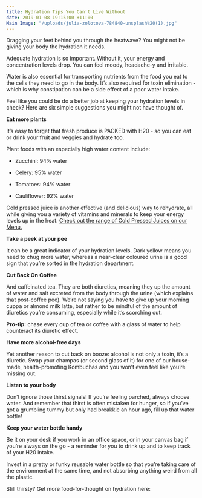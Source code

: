```yaml
---
title: Hydration Tips You Can't Live Without
date: 2019-01-08 19:15:00 +11:00
Main Image: "/uploads/julia-zolotova-784840-unsplash%20(1).jpg"
---
```


Dragging your feet behind you through the heatwave? You might not be giving your body the hydration it needs.

Adequate hydration is so important. Without it, your energy and concentration levels drop. You can feel moody, headache-y and irritable.

Water is also essential for transporting nutrients from the food you eat to the cells they need to go in the body. It’s also required for toxin elimination - which is why constipation can be a side effect of a poor water intake.

Feel like you could be do a better job at keeping your hydration levels in check? Here are six simple suggestions you might not have thought of.

**Eat more plants**

It’s easy to forget that fresh produce is PACKED with H20 - so you can eat or drink your fruit and veggies and hydrate too.

Plant foods with an especially high water content include:

* Zucchini: 94% water

* Celery: 95% water

* Tomatoes: 94% water

* Cauliflower: 92% water

Cold pressed juice is another effective (and delicious) way to rehydrate, all while giving you a variety of vitamins and minerals to keep your energy levels up in the heat. [Check out the range of Cold Pressed Juices on our Menu.](https://www.soulara.com.au/)

**Take a peek at your pee**

It can be a great indicator of your hydration levels. Dark yellow means you need to chug more water, whereas a near-clear coloured urine is a good sign that you’re sorted in the hydration department.

**Cut Back On Coffee**

And caffeinated tea. They are both diuretics, meaning they up the amount of water and salt excreted from the body through the urine (which explains that post-coffee pee). We’re not saying you have to give up your morning cuppa or almond milk latte, but rather to be mindful of the amount of diuretics you’re consuming, especially while it’s scorching out.

**Pro-tip:** chase every cup of tea or coffee with a glass of water to help counteract its diuretic effect.

**Have more alcohol-free days**

Yet another reason to cut back on booze: alcohol is not only a toxin, it’s a diuretic. Swap your champas (or second glass of it) for one of our house-made, health-promoting Kombuchas and you won’t even feel like you’re missing out.

**Listen to your body**

Don’t ignore those thirst signals! If you’re feeling parched, always choose water. And remember that thirst is often mistaken for hunger, so if you’ve got a grumbling tummy but only had breakkie an hour ago, fill up that water bottle!

**Keep your water bottle handy**

Be it on your desk if you work in an office space, or in your canvas bag if you’re always on the go - a reminder for you to drink up and to keep track of your H20 intake.

Invest in a pretty or funky reusable water bottle so that you’re taking care of the environment at the same time, and not absorbing anything weird from all the plastic.

Still thirsty? Get more food-for-thought on hydration here:
